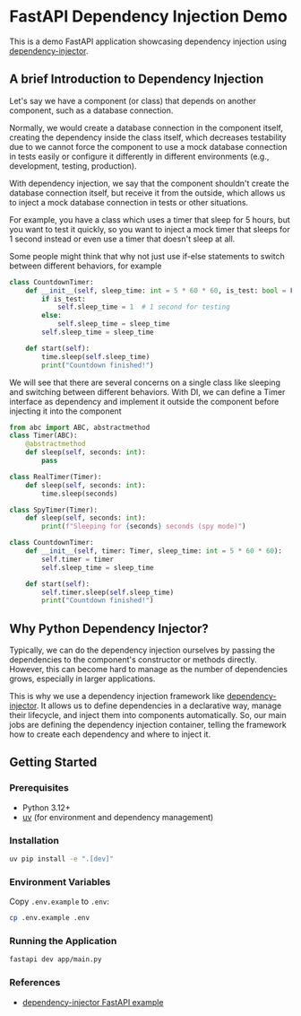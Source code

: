 # FastAPI Dependency Injection Demo

This is a demo FastAPI application showcasing dependency injection using [dependency-injector](https://python-dependency-injector.ets-labs.org/).

## A brief Introduction to Dependency Injection
Let's say we have a component (or class) that depends on another component, such as a database connection.

Normally, we would create a database connection in the component itself, creating the dependency inside the class itself, which decreases testability due to we cannot force the component to use a mock database connection in tests easily or configure it differently in different environments (e.g., development, testing, production).

With dependency injection, we say that the component shouldn't create the database connection itself, but receive it from the outside, which allows us to inject a mock database connection in tests or other situations.

For example, you have a class which uses a timer that sleep for 5 hours, but you want to test it quickly, so you want to inject a mock timer that sleeps for 1 second instead or even use a timer that doesn't sleep at all. 

Some people might think that why not just use if-else statements to switch between different behaviors, for example
```python
class CountdownTimer:
    def __init__(self, sleep_time: int = 5 * 60 * 60, is_test: bool = False):
        if is_test:
            self.sleep_time = 1  # 1 second for testing
        else:
            self.sleep_time = sleep_time
        self.sleep_time = sleep_time

    def start(self):
        time.sleep(self.sleep_time)
        print("Countdown finished!")
```

We will see that there are several concerns on a single class like sleeping and switching between different behaviors. With DI, we can define a Timer interface as dependency and implement it outside the component before injecting it into the component

```python
from abc import ABC, abstractmethod
class Timer(ABC):
    @abstractmethod
    def sleep(self, seconds: int):
        pass

class RealTimer(Timer):
    def sleep(self, seconds: int):
        time.sleep(seconds)

class SpyTimer(Timer):
    def sleep(self, seconds: int):
        print(f"Sleeping for {seconds} seconds (spy mode)")

class CountdownTimer:
    def __init__(self, timer: Timer, sleep_time: int = 5 * 60 * 60):
        self.timer = timer
        self.sleep_time = sleep_time

    def start(self):
        self.timer.sleep(self.sleep_time)
        print("Countdown finished!")
```


## Why Python Dependency Injector?
Typically, we can do the dependency injection ourselves by passing the dependencies to the component's constructor or methods directly. However, this can become hard to manage as the number of dependencies grows, especially in larger applications.

This is why we use a dependency injection framework like [dependency-injector](https://python-dependency-injector.ets-labs.org/). It allows us to define dependencies in a declarative way, manage their lifecycle, and inject them into components automatically. So, our main jobs are defining the dependency injection container, telling the framework how to create each dependency and where to inject it.

## Getting Started

### Prerequisites

- Python 3.12+
- [uv](https://github.com/astral-sh/uv) (for environment and dependency management)

### Installation

```sh
uv pip install -e ".[dev]"
```

### Environment Variables
Copy `.env.example` to `.env`:
```sh
cp .env.example .env
```

### Running the Application
```sh
fastapi dev app/main.py
```

### References
- [dependency-injector FastAPI example](https://python-dependency-injector.ets-labs.org/examples/fastapi.html)